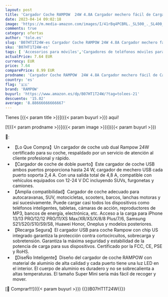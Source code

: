 ```yaml
---
layout: post
title: 'Cargador Coche RAMPOW  24W 4.8A Cargador mechero fácil de Cargar Doble Puerto con LED  Cargador movil Coche para teléfonos y tabletas  iPhone  Samsung  LG  HTC  Sony  Huawei  Xiaomi USB Coche - Negro'
date: 2023-04-14 09:02:18
image: 'https://m.media-amazon.com/images/I/41rBq4PCBRL._SL500_._SL400_.jpg'
comments: true
category: ofertas
author: 'tole.es'
slug: 'B07HT1T24W-es Cargador Coche RAMPOW 24W 4.8A Cargador mechero fácil de...'
sku: 'B07HT1T24W-es'
tags: [ 'Accesorios para móviles','Cargadores de teléfonos móviles para coches','Cargadores para móviles','Comunicación móvil y accesorios','Electrónica','iphone','rampow','🇪🇸', ]
actualPrice: 7.64 EUR
currency: EUR
price: 7.64
comparePrice: 8.99 EUR
prodname: 'Cargador Coche RAMPOW  24W 4.8A Cargador mechero fácil de Cargar Doble Puerto con LED  Cargador movil Coche para teléfonos y tabletas  iPhone  Samsung  LG  HTC  Sony  Huawei  Xiaomi USB Coche - Negro'
country: 'es'
flag: '🇪🇸'
brand: 'RAMPOW'
buyurl: 'https://www.amazon.es/dp/B07HT1T24W/?tag=tolees-21'
descuento: '15.02'
average: '8.88666666666667'
---
```


Tienes [{{< param title >}}]({{< param buyurl >}}) aqui!

[![{{< param prodname >}}]({{< param image >}})]({{< param buyurl >}})

🔎:

- 【Lo Que Compra】Un cargador de coche usb dual Rampow 24W certificado para su coche, respaldado por un servicio de atención al cliente profesional y rápido.
- 【Cargador de coche de doble puerto】Este cargador de coche USB ambos puertos proporciona hasta 24 W, cargador de mechero USB cada puerto soporta 2,4 A. Con una salida total de 4,8 A, compatible con vehículos equipados con 12-24 V DC incluyendo SUVs, furgonetas y camiones.
- 【Amplia compatibilidad】Cargador de coche adecuado para autocaravanas, SUV, motocicletas, scooters, barcos, lanchas motoras y así sucesivamente. Puede cargar casi todos los dispositivos como teléfonos inteligentes, tabletas, cámaras de acción, reproductores de MP3, bancos de energía, electrónica, etc. Acceso a la carga para iPhone 13/13 PRO/12/12 PRO/11/XS Max/XR/XS/X/8/8 Plus/7/6, Samsung S21/S20/S10/S9/S8, Huawei Honor, Oneplus y modelos posteriores.
- 【Recarga Segura】El cargador USB para coche Rampow con chip US integrado garantiza la protección contra cortocircuitos, sobrecarga y sobretensión. Garantiza la máxima seguridad y estabilidad de la potencia de carga para sus dispositivos. Certificado por la FCC, CE, PSE y RoHS.
- 【DiseÑo Inteligente】Diseño del cargador de coche RAMPOW con material de aluminio de alta calidad y cada puerto tiene una luz LED en el interior. El cuerpo de aluminio es duradero y no se sobrecalienta a altas temperaturas. El tamaño Super Mini sería más fácil de recoger y mover.

[🛒 Comprar!!!]({{< param buyurl >}})
{{<world>}}B07HT1T24W{{</world>}}
